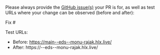 Please always provide the [GitHub issue(s)](../issues) your PR is for, as well as test URLs where your change can be observed (before and after):

Fix #<gh-issue-id>

Test URLs:
- Before: https://main--eds--monu-rajak.hlx.live/
- After: https://<branch>--eds--monu-rajak.hlx.live/
